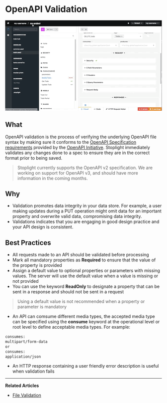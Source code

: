 # OpenAPI Validation

![](../../assets/gifs/file-validation-oas-spec.gif)

## What
OpenAPI validation is the process of verifying the underlying OpenAPI file syntax by making sure it conforms to the [OpenAPI Specification requirements](https://github.com/OAI/OpenAPI-Specification#the-openapi-specification) provided by the [OpenAPI Initiative](https://www.openapis.org/). Stoplight immediately validates any changes done to a spec to ensure they are in the correct format prior to being saved.

> Stoplight currently supports the OpenAPI v2 specification. We are working on support for OpenAPI v3, and should have more information in the coming months.

## Why 
- Validation promotes data integrity in your data store. For example, a user making updates during a PUT operation might omit data for an important property and overwrite valid data, compromising data integrity. 
- Validations indicates that you are engaging in good design practice and your API design is consistent. 

## Best Practices 
- All requests made to an API should be validated before processing
- Mark all mandatory properties as **Required** to ensure that the value of the property is provided 
- Assign a default value to optional properties or parameters with missing values. The server will use the default value when a value is missing or not provided 
- You can use the keyword **ReadOnly** to designate a property that can be sent in a response and should not be sent in a request

> Using a default value is not recommended when a property or parameter is mandatory

- An API can comsume different media types, the accepted media type can be specified using the **consume** keyword at the operational level or root level to define acceptable media types. For example: 

```
consumes: 
multipart/form-data
or
consumes:
application/json
```
- An HTTP response containing a user friendly error description is useful when validation fails
***

**Related Articles**

* [File Validation](../editor/file-validation.md)
